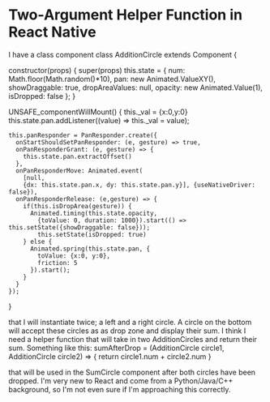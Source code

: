 
# Two-Argument Helper Function in React Native

I have a class component
class AdditionCircle extends Component {

  constructor(props) {
    super(props)
    this.state = {
      num: Math.floor(Math.random()*10),
      pan: new Animated.ValueXY(),
      showDraggable: true,
      dropAreaValues: null,
      opacity: new Animated.Value(1),
      isDropped: false
    };
  }

  UNSAFE_componentWillMount() {
    this._val = {x:0,y:0}
    this.state.pan.addListener((value) => this._val = value);

    this.panResponder = PanResponder.create({
      onStartShouldSetPanResponder: (e, gesture) => true,
      onPanResponderGrant: (e, gesture) => {
        this.state.pan.extractOffset()
      },
      onPanResponderMove: Animated.event(
        [null, 
        {dx: this.state.pan.x, dy: this.state.pan.y}], {useNativeDriver: false}),
      onPanResponderRelease: (e,gesture) => {
        if(this.isDropArea(gesture)) {
          Animated.timing(this.state.opacity, 
            {toValue: 0, duration: 1000}).start(() => this.setState({showDraggable: false}));
            this.setState(isDropped: true)
        } else {
          Animated.spring(this.state.pan, {
            toValue: {x:0, y:0},
            friction: 5
          }).start();
        }
      }
    });
    
  }

that I will instantiate twice; a left and a right circle. A circle on the bottom will accept these circles as as drop zone and display their sum. I think I need a helper function that will take in two AdditionCircles and return their sum. Something like this:
sumAfterDrop = (AdditionCircle circle1, AdditionCircle circle2) => {
  return circle1.num + circle2.num
}

that will be used in the SumCircle component after both circles have been dropped.
I'm very new to React and come from a Python/Java/C++ background, so I'm not even sure if I'm approaching this correctly.

        